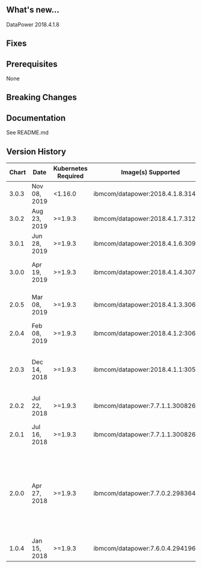 ## What's new...
DataPower 2018.4.1.8

## Fixes

## Prerequisites
None

## Breaking Changes

## Documentation
See README.md

## Version History

| Chart | Date | Kubernetes Required | Image(s) Supported | Breaking Changes | Details |
| ----- | ------------ | ------- | ---------------------------------- | ---- | -------------------------------------------------------------- |
| 3.0.3 | Nov 08, 2019 | <1.16.0 | ibmcom/datapower:2018.4.1.8.314665 | None | 2018.4.1.8 refresh | 
| 3.0.2 | Aug 23, 2019 | >=1.9.3 | ibmcom/datapower:2018.4.1.7.312001 | None | snmpState |
| 3.0.1 | Jun 28, 2019 | >=1.9.3 | ibmcom/datapower:2018.4.1.6.309660 | None | L2 cert, adminUserSecret |
| 3.0.0 | Apr 19, 2019 | >=1.9.3 | ibmcom/datapower:2018.4.1.4.307525 | Changed label scheme | 2018.4.1.4, pull secrets, health check, ssh permissions |
| 2.0.5 | Mar 08, 2019 | >=1.9.3 | ibmcom/datapower:2018.4.1.3.306649 | None | 2018.4.1.3, use secret for https keys/certs, ILMT annotations |
| 2.0.4 | Feb 08, 2019 | >=1.9.3 | ibmcom/datapower:2018.4.1.2:306098 | None | Continuous delivery update for 2018.4.1.2 FixPack |
| 2.0.3 | Dec 14, 2018 | >=1.9.3 | ibmcom/datapower:2018.4.1.1:305192 | None | DataPower ICP refresh for 2018.4.1.1. Contains updates to align with ICP standards |
| 2.0.2 | Jul 22, 2018 | >=1.9.3 | ibmcom/datapower:7.7.1.1.300826 | None | Add required identification annotations.  |
| 2.0.1 | Jul 16, 2018 | >=1.9.3 | ibmcom/datapower:7.7.1.1.300826 | None | Add Prometheus metrics monitoring support via the SNMP Exporter. |
| 2.0.0 | Apr 27, 2018 | >=1.9.3 | ibmcom/datapower:7.7.0.2.298364 | None  |v2.0.0 Release of the ibm-datapower-prod Chart version 2.0.0. Updated DataPower image to 7.7.0.2.298364. Added RESTProxy pattern. Removed webApplicationProxy pattern. Made certificates optional |
| 1.0.4 | Jan 15, 2018 | >=1.9.3 | ibmcom/datapower:7.6.0.4.294196 | None | Update DataPower image to 7.6.0.4.294196 |
